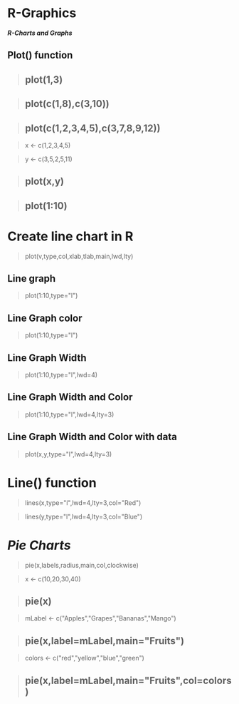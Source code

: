# R-Graphics

***R-Charts and Graphs***

Plot() function
------
> plot(1,3)
>-----------

> plot(c(1,8),c(3,10))
>-------------------

> plot(c(1,2,3,4,5),c(3,7,8,9,12))
>--------------------------

> x <- c(1,2,3,4,5)

> y <- c(3,5,2,5,11)

> plot(x,y)
> -------------

>plot(1:10)
>-------------

Create line chart in R
========================
> plot(v,type,col,xlab,tlab,main,lwd,lty)

Line graph
-------
 > plot(1:10,type="l")

Line Graph color
------------
> plot(1:10,type="l")

Line Graph Width
---------------
> plot(1:10,type="l",lwd=4)
 
 Line Graph Width and Color
 -----------------
> plot(1:10,type="l",lwd=4,lty=3)
 
 Line Graph Width and Color with data
 -----------------
> plot(x,y,type="l",lwd=4,lty=3)

# Line() function
>lines(x,type="l",lwd=4,lty=3,col="Red")

> lines(y,type="l",lwd=4,lty=3,col="Blue")

 ***Pie Charts***
 ==================
 > pie(x,labels,radius,main,col,clockwise)

> x <- c(10,20,30,40)

> pie(x)
>---------------------

> mLabel <- c("Apples","Grapes","Bananas","Mango")

>pie(x,label=mLabel,main="Fruits")
>------------------------------------

> colors <- c("red","yellow","blue","green")

>pie(x,label=mLabel,main="Fruits",col=colors)
>---------------
 
